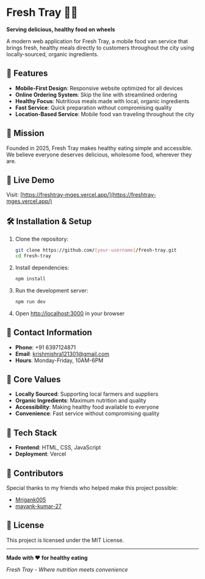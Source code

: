 # Fresh Tray 🚚🥗

**Serving delicious, healthy food on wheels**

A modern web application for Fresh Tray, a mobile food van service that brings fresh, healthy meals directly to customers throughout the city using locally-sourced, organic ingredients.

## 🌟 Features

- **Mobile-First Design**: Responsive website optimized for all devices
- **Online Ordering System**: Skip the line with streamlined ordering
- **Healthy Focus**: Nutritious meals made with local, organic ingredients
- **Fast Service**: Quick preparation without compromising quality
- **Location-Based Service**: Mobile food van traveling throughout the city

## 🎯 Mission

Founded in 2025, Fresh Tray makes healthy eating simple and accessible. We believe everyone deserves delicious, wholesome food, wherever they are.

## 🚀 Live Demo

Visit: [https://freshtray-mges.vercel.app/](https://freshtray-mges.vercel.app/)

## 🛠️ Installation & Setup

1. Clone the repository:
   ```bash
   git clone https://github.com/[your-username]/fresh-tray.git
   cd fresh-tray
   ```

2. Install dependencies:
   ```bash
   npm install
   ```

3. Run the development server:
   ```bash
   npm run dev
   ```

4. Open [http://localhost:3000](http://localhost:3000) in your browser

## 📱 Contact Information

- **Phone**: +91 6397124871
- **Email**: krishmishra121301@gmail.com
- **Hours**: Monday-Friday, 10AM-6PM

## 🌱 Core Values

- **Locally Sourced**: Supporting local farmers and suppliers
- **Organic Ingredients**: Maximum nutrition and quality
- **Accessibility**: Making healthy food available to everyone
- **Convenience**: Fast service without compromising quality

## 🔧 Tech Stack

- **Frontend**: HTML, CSS, JavaScript
- **Deployment**: Vercel

## 🤝 Contributors

Special thanks to my friends who helped make this project possible:
- [Mrigank005](https://github.com/Mrigank005)
- [mayank-kumar-27](https://github.com/mayank-kumar-27)

## 📄 License

This project is licensed under the MIT License.

---

**Made with ❤️ for healthy eating**

*Fresh Tray - Where nutrition meets convenience*
